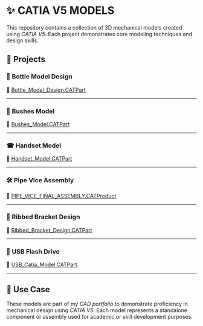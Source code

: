 # ✨ CATIA V5 MODELS

This repository contains a collection of 3D mechanical models created using *CATIA V5*. Each project demonstrates core modeling techniques and design skills.


## 📂 Projects

### 🍼 Bottle Model Design  
🔗 [Bottle_Model_Design.CATPart](https://github.com/TeluKarthikeya/USB_Catia_Model/blob/main/Bottle_Model_Design.CATPart)

---

### 🔩 Bushes Model  
🔗 [Bushes_Model.CATPart](https://github.com/TeluKarthikeya/USB_Catia_Model/blob/main/Bushes_Model.CATPart)

---

### ☎ Handset Model  
🔗 [Handset_Model.CATPart](https://github.com/TeluKarthikeya/USB_Catia_Model/blob/main/Handset_Model.CATPart)

---

### 🛠 Pipe Vice Assembly  
🔗 [PIPE_VICE_FINAL_ASSEMBLY.CATProduct](https://github.com/TeluKarthikeya/USB_Catia_Model/blob/main/PIPE_VICE_FINAL_ASSEMBLY.CATProduct)

---

### 🧱 Ribbed Bracket Design  
🔗 [Ribbed_Bracket_Design.CATPart](https://github.com/TeluKarthikeya/USB_Catia_Model/blob/main/Ribbed_Bracket_Design.CATPart)

---

### 🔌 USB Flash Drive  
🔗 [USB_Catia_Model.CATPart](https://github.com/TeluKarthikeya/USB_Catia_Model/blob/main/USB_Catia_Model.CATPart)

---

## 💼 Use Case

These models are part of my *CAD portfolio* to demonstrate proficiency in mechanical design using *CATIA V5*. Each model represents a standalone component or assembly used for academic or skill development purposes.
